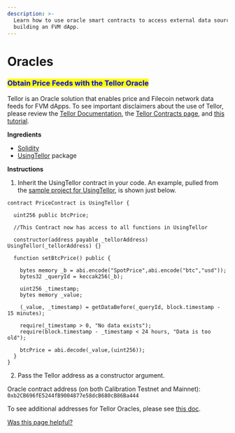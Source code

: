 ```yaml
---
description: >-
  Learn how to use oracle smart contracts to access external data sources when
  building an FVM dApp.
---
```


# Oracles

### <mark style="color:blue;">Obtain Price Feeds with the Tellor Oracle</mark>&#x20;

Tellor is an Oracle solution that enables price and Filecoin network data feeds for FVM dApps.  To see important disclaimers about the use of Tellor, please review the [Tellor Documentation](https://docs.tellor.io/), the [Tellor Contracts page](https://docs.tellor.io/tellor/the-basics/contracts-reference), and [this tutorial](https://youtu.be/AQIDqTLguyI?si=CuSY3uArgKJNVcYL).   &#x20;

**Ingredients**

* [Solidity](https://docs.soliditylang.org/en/v0.8.23/)&#x20;
* [UsingTellor](https://github.com/tellor-io/sampleUsingTellor?tab=readme-ov-file#2-how-to-use) package&#x20;

**Instructions**

1. Inherit the UsingTellor contract in your code.   An example, pulled from the [sample project for UsingTellor](https://github.com/tellor-io/sampleUsingTellor?tab=readme-ov-file#2-how-to-use), is shown just below.&#x20;

```solidity
contract PriceContract is UsingTellor {

  uint256 public btcPrice;

  //This Contract now has access to all functions in UsingTellor

  constructor(address payable _tellorAddress) UsingTellor(_tellorAddress) {}

  function setBtcPrice() public {

    bytes memory _b = abi.encode("SpotPrice",abi.encode("btc","usd"));
    bytes32 _queryId = keccak256(_b);

    uint256 _timestamp;
    bytes memory _value;

    (_value, _timestamp) = getDataBefore(_queryId, block.timestamp - 15 minutes);

    require(_timestamp > 0, "No data exists");
    require(block.timestamp - _timestamp < 24 hours, "Data is too old");

    btcPrice = abi.decode(_value,(uint256));
  }
}
```

2. Pass the Tellor address as a constructor argument.&#x20;

Oracle contract address (on both Calibration Testnet and Mainnet): `0xb2CB696fE5244fB9004877e58dcB680cB86Ba444`

To see additional addresses for Tellor Oracles, please see [this doc](https://docs.filecoin.io/smart-contracts/advanced/oracles).&#x20;



[Was this page helpful?](https://airtable.com/apppq4inOe4gmSSlk/pagoZHC2i1iqgphgl/form?prefill\_Page+URL=https://docs.filecoin.io/builder-cookbook/dapps/oracles)
